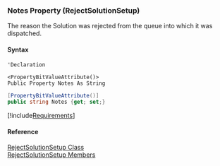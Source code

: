 ﻿### Notes Property (RejectSolutionSetup)

The reason the Solution was rejected from the queue into which it was dispatched.

#### Syntax

```vbnet
'Declaration

<PropertyBitValueAttribute()>
Public Property Notes As String
```

```csharp
[PropertyBitValueAttribute()]
public string Notes {get; set;}
```

[!include[Requirements](../partials/requirements.md)]

#### Reference

[RejectSolutionSetup Class](FChoice.Toolkits.Clarify~FChoice.Toolkits.Clarify.Interfaces.RejectSolutionSetup.md)  
[RejectSolutionSetup Members](FChoice.Toolkits.Clarify~FChoice.Toolkits.Clarify.Interfaces.RejectSolutionSetup_members.md)